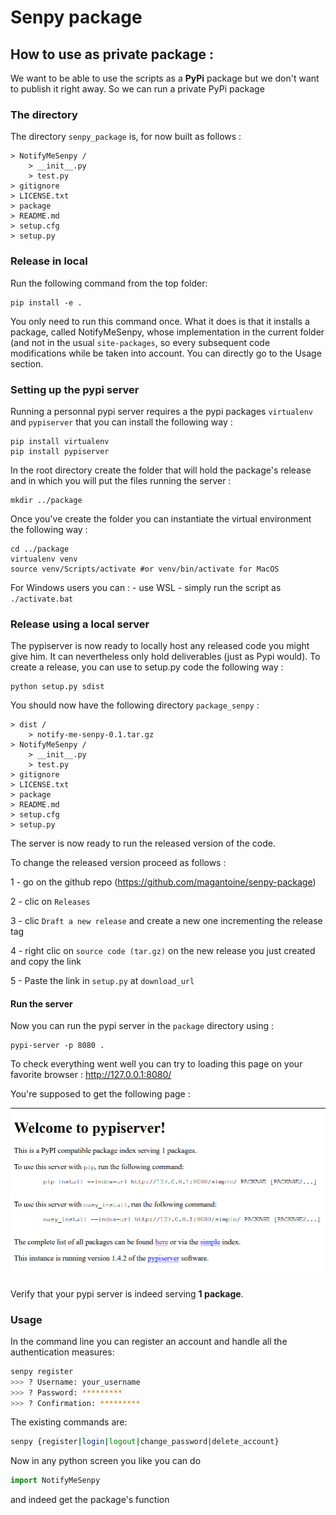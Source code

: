 # Senpy package


## How to use as private package :

We want to be able to use the scripts as a **PyPi** package but we don't want to publish it right away. So we can run a private PyPi package


### The directory 

The directory ```senpy_package``` is, for now built as follows :
```
> NotifyMeSenpy /
    > __init__.py
    > test.py
> gitignore
> LICENSE.txt
> package
> README.md
> setup.cfg
> setup.py
```


### Release in local

Run the following command from the top folder:
```
pip install -e .
```
You only need to run this command once. What it does is that it installs a package, called NotifyMeSenpy, whose implementation in the current folder (and not in the usual `site-packages`, so every subsequent code modifications while be taken into account.
You can directly go to the Usage section.

### Setting up the pypi server

Running a personnal pypi server requires a the pypi packages ```virtualenv``` and ```pypiserver``` that you can install the following way :

```shell
pip install virtualenv
pip install pypiserver
```

In the root directory create the folder that will hold the package's release and in which you will put the files running the server :

```shell
mkdir ../package
```

Once you've create the folder you can instantiate the virtual environment the following way :

```shell
cd ../package
virtualenv venv
source venv/Scripts/activate #or venv/bin/activate for MacOS
```

For Windows users you can :
    - use WSL
    - simply run the script as ``` ./activate.bat ```

### Release using a local server

The pypiserver is now ready to locally host any released code you might give him. It can nevertheless only hold deliverables (just as Pypi would). To create a release, you can use to setup.py code the following way :

```shell
python setup.py sdist
```

You should now have the following directory ```package_senpy``` :
```
> dist /
    > notify-me-senpy-0.1.tar.gz
> NotifyMeSenpy /
    > __init__.py
    > test.py
> gitignore
> LICENSE.txt
> package
> README.md
> setup.cfg
> setup.py
```

The server is now ready to run the released version of the code.

To change the released version proceed as follows :

1 - go on the github repo (https://github.com/magantoine/senpy-package)

2 - clic on ```Releases```

3 - clic ```Draft a new release``` and create a new one incrementing the release tag

4 - right clic on ```source code (tar.gz)``` on the new release you just created and copy the link

5 - Paste the link in ```setup.py``` at ```download_url```

#### Run the server

Now you can run the pypi server in the ```package``` directory using :

```
pypi-server -p 8080 .
```

To check everything went well you can try to loading this page on your favorite browser : http://127.0.0.1:8080/


You're supposed to get the following page :


![pypi running](medias/pypi_running.png)


Verify that your pypi server is indeed serving **1 package**.


### Usage

In the command line you can register an account and handle all the authentication measures:
```bash
senpy register
>>> ? Username: your_username
>>> ? Password: *********
>>> ? Confirmation: *********
```

The existing commands are:
```bash
senpy {register|login|logout|change_password|delete_account}
```

Now in any python screen you like you can do 

```python
import NotifyMeSenpy
``` 

and indeed get the package's function











